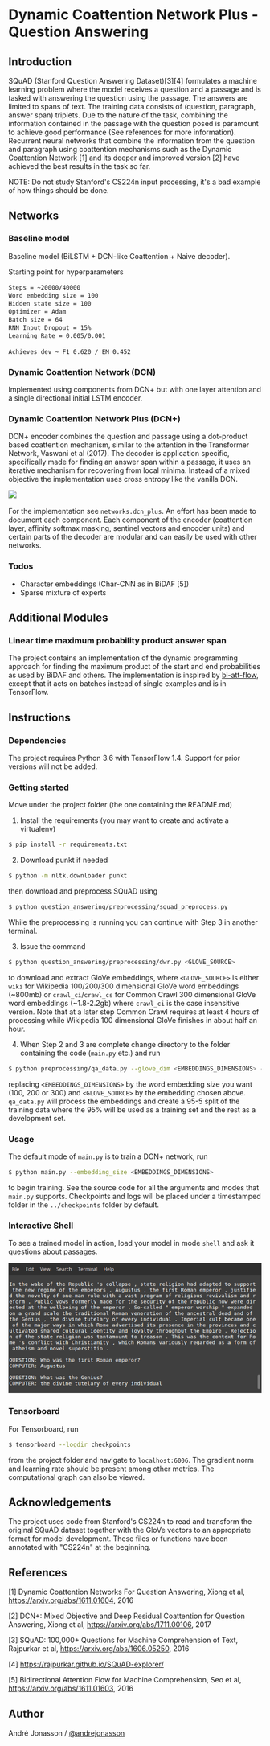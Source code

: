 Dynamic Coattention Network Plus - Question Answering
=====================================================

## Introduction

SQuAD (Stanford Question Answering Dataset)[3][4] formulates a machine learning problem where the model receives a question and a passage and is tasked with answering the question using the passage. The answers are limited to spans of text. The training data consists of (question, paragraph, answer span) triplets. Due to the nature of the task, combining the information contained in the passage with the question posed is paramount to achieve good performance (See references for more information). Recurrent neural networks that combine the information from the question and paragraph using coattention mechanisms such as the Dynamic Coattention Network [1] and its deeper and improved version [2] have achieved the best results in the task so far.

NOTE: Do not study Stanford's CS224n input processing, it's a bad example of how things should be done.

## Networks

### Baseline model
Baseline model (BiLSTM + DCN-like Coattention + Naive decoder).

Starting point for hyperparameters
```
Steps = ~20000/40000
Word embedding size = 100
Hidden state size = 100
Optimizer = Adam
Batch size = 64
RNN Input Dropout = 15%
Learning Rate = 0.005/0.001

Achieves dev ~ F1 0.620 / EM 0.452
```

### Dynamic Coattention Network (DCN)
Implemented using components from DCN+ but with one layer attention and a single directional initial LSTM encoder.

### Dynamic Coattention Network Plus (DCN+)

DCN+ encoder combines the question and passage using a dot-product based coattention mechanism, similar to the attention in the Transformer Network, Vaswani et al (2017). The decoder is application specific, specifically made for finding an answer span within a passage, it uses an iterative mechanism for recovering from local minima. Instead of a mixed objective the implementation uses cross entropy like the vanilla DCN.

<img src="encoder.png">

For the implementation see `networks.dcn_plus`. An effort has been made to document each component. Each component of the encoder (coattention layer, affinity softmax masking, sentinel vectors and encoder units) and certain parts of the decoder are modular and can easily be used with other networks.

### Todos
- Character embeddings (Char-CNN as in BiDAF [5])
- Sparse mixture of experts

## Additional Modules

### Linear time maximum probability product answer span
The project contains an implementation of the dynamic programming approach for finding the maximum product of the start and end probabilities as used by BiDAF and others. The implementation is inspired by [bi-att-flow](https://github.com/allenai/bi-att-flow/blob/master/basic_cnn/evaluator.py), except that it acts on batches instead of single examples and is in TensorFlow.

## Instructions

### Dependencies

The project requires Python 3.6 with TensorFlow 1.4. Support for prior versions will not be added.

### Getting started

Move under the project folder (the one containing the README.md)

1. Install the requirements (you may want to create and activate a virtualenv)
``` sh
$ pip install -r requirements.txt
```

2. Download punkt if needed
``` sh
$ python -m nltk.downloader punkt
```
then download and preprocess SQuAD using
``` sh
$ python question_answering/preprocessing/squad_preprocess.py
```
While the preprocessing is running you can continue with Step 3 in another terminal. 

3. Issue the command
``` sh
$ python question_answering/preprocessing/dwr.py <GLOVE_SOURCE>
```
to download and extract GloVe embeddings, where `<GLOVE_SOURCE>` is either `wiki` for Wikipedia 100/200/300 dimensional GloVe word embeddings (~800mb) or `crawl_ci`/`crawl_cs` for Common Crawl 300 dimensional GloVe word embeddings (~1.8-2.2gb) where `crawl_ci` is the case insensitive version. Note that at a later step Common Crawl requires at least 4 hours of processing while Wikipedia 100 dimensional GloVe finishes in about half an hour.

4. When Step 2 and 3 are complete change directory to the folder containing the code (`main.py` etc.) and run
``` sh
$ python preprocessing/qa_data.py --glove_dim <EMBEDDINGS_DIMENSIONS> --glove_source <GLOVE_SOURCE>
```
replacing `<EMBEDDINGS_DIMENSIONS>` by the word embedding size you want (100, 200 or 300) and `<GLOVE_SOURCE>` by the embedding chosen above. `qa_data.py` will process the embeddings and create a 95-5 split of the training data where the 95% will be used as a training set and the rest as a development set.

### Usage

The default mode of `main.py` is to train a DCN+ network, run
``` sh
$ python main.py --embedding_size <EMBEDDINGS_DIMENSIONS>
```
to begin training. See the source code for all the arguments and modes that `main.py` supports. Checkpoints and logs will be placed under a timestamped folder in the `../checkpoints` folder by default. 

### Interactive Shell

To see a trained model in action, load your model in mode `shell` and ask it questions about passages. 

<img src="shell.png">

### Tensorboard
For Tensorboard, run
``` sh
$ tensorboard --logdir checkpoints
```
from the project folder and navigate to `localhost:6006`. The gradient norm and learning rate should be present among other metrics. The computational graph can also be viewed.

## Acknowledgements

The project uses code from Stanford's CS224n to read and transform the original SQuAD dataset together with the GloVe vectors to an appropriate format for model development. These files or functions have been annotated with "CS224n" at the beginning.

## References

[1] Dynamic Coattention Networks For Question Answering, Xiong et al, https://arxiv.org/abs/1611.01604, 2016

[2] DCN+: Mixed Objective and Deep Residual Coattention for Question Answering, Xiong et al, https://arxiv.org/abs/1711.00106, 2017

[3] SQuAD: 100,000+ Questions for Machine Comprehension of Text, Rajpurkar et al, https://arxiv.org/abs/1606.05250, 2016

[4] https://rajpurkar.github.io/SQuAD-explorer/

[5] Bidirectional Attention Flow for Machine Comprehension, Seo et al, https://arxiv.org/abs/1611.01603, 2016

## Author
André Jonasson / [@andrejonasson](https://github.com/andrejonasson)
